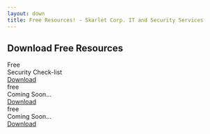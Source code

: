```yaml
---
layout: down
title: Free Resources! - Skarlet Corp. IT and Security Services
---
```

<meta name="description" content="Free Resources by Skarlet Corp. Managed IT and Cyber Security Services in Dixie County Florida">

<!-- Download section-->
<section class="bg-light py-5">
    <div class="container px-5 my-5">
        <div class="text-center mb-5">
            <h1 class="fw-bolder"><i class="bi bi-cloud-arrow-down-fill"></i> Download Free Resources</h1>
        </div>
        <div class="row gx-5 justify-content-center">
            <!-- Pricing card free-->
            <div class="col-lg-6 col-xl-4">
                <div class="card mb-5 mb-xl-0">
                    <div class="card-body p-5">
                        <div class="small text-uppercase fw-bold text-muted">Free</div>
                        <div class="mb-3">
                            <span class="display-5 fw-bold">Security Check-list</span>
                            <span class="text-muted"></span>
                        </div>
                        <div class="d-grid"><a class="btn btn-primary" data-bs-toggle="modal" data-bs-target="#downloadModal" href="#">Download</a></div>
                    </div>
                </div>
            </div>
            <!-- Pricing card pro-->
            <div class="col-lg-6 col-xl-4">
                <div class="card mb-5 mb-xl-0">
                    <div class="card-body p-5">
                        <div class="small text-uppercase fw-bold">free</div>
                        <div class="mb-3">
                            <span class="display-5 fw-bold">Coming Soon...</span>
                            <span class="text-muted"></span>
                        </div>
                        <div class="d-grid"><a class="btn btn-primary disabled" href="#!">Download</a></div>
                    </div>
                </div>
            </div>
            <!-- Pricing card enterprise-->
            <div class="col-lg-6 col-xl-4">
                <div class="card">
                    <div class="card-body p-5">
                        <div class="small text-uppercase fw-bold text-muted">free</div>
                        <div class="mb-3">
                            <span class="display-5 fw-bold">Coming Soon...</span>
                            <span class="text-muted"></span>
                        </div>
                        <div class="d-grid"><a class="btn btn-primary disabled" href="#!">Download</a></div>
                    </div>
                </div>
            </div>
        </div>
    </div>
</section>